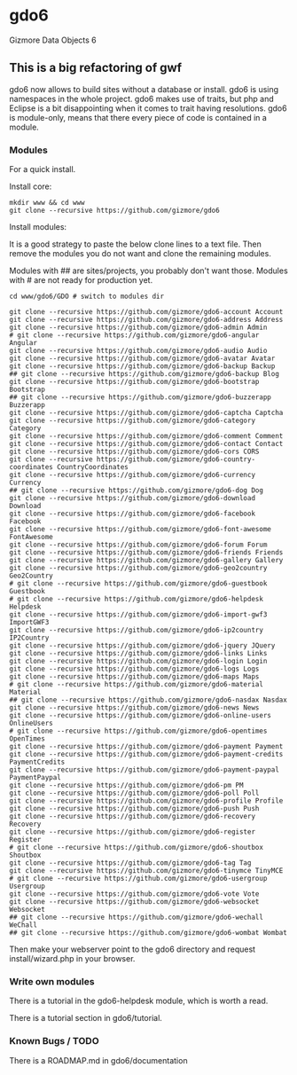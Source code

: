 # gdo6

Gizmore Data Objects 6


## This is a big refactoring of gwf

gdo6 now allows to build sites without a database or install.
gdo6 is using namespaces in the whole project.
gdo6 makes use of traits, but php and Eclipse is a bit disappointing when it comes to trait having resolutions.
gdo6 is module-only, means that there every piece of code is contained in a module.

### Modules

For a quick install.

Install core:

    mkdir www && cd www
    git clone --recursive https://github.com/gizmore/gdo6


Install modules:

It is a good strategy to paste the below clone lines to a text file.
Then remove the modules you do not want and clone the remaining modules.

Modules with ## are sites/projects, you probably don't want those.
Modules with # are not ready for production yet.


    cd www/gdo6/GDO # switch to modules dir

    git clone --recursive https://github.com/gizmore/gdo6-account Account
    git clone --recursive https://github.com/gizmore/gdo6-address Address
    git clone --recursive https://github.com/gizmore/gdo6-admin Admin
    # git clone --recursive https://github.com/gizmore/gdo6-angular Angular
    git clone --recursive https://github.com/gizmore/gdo6-audio Audio
    git clone --recursive https://github.com/gizmore/gdo6-avatar Avatar
    git clone --recursive https://github.com/gizmore/gdo6-backup Backup
    ## git clone --recursive https://github.com/gizmore/gdo6-backup Blog
    git clone --recursive https://github.com/gizmore/gdo6-bootstrap Bootstrap
    ## git clone --recursive https://github.com/gizmore/gdo6-buzzerapp Buzzerapp
    git clone --recursive https://github.com/gizmore/gdo6-captcha Captcha
    git clone --recursive https://github.com/gizmore/gdo6-category Category
    git clone --recursive https://github.com/gizmore/gdo6-comment Comment
    git clone --recursive https://github.com/gizmore/gdo6-contact Contact
    git clone --recursive https://github.com/gizmore/gdo6-cors CORS
    git clone --recursive https://github.com/gizmore/gdo6-country-coordinates CountryCoordinates
    git clone --recursive https://github.com/gizmore/gdo6-currency Currency
    ## git clone --recursive https://github.com/gizmore/gdo6-dog Dog
    git clone --recursive https://github.com/gizmore/gdo6-download Download
    git clone --recursive https://github.com/gizmore/gdo6-facebook Facebook
    git clone --recursive https://github.com/gizmore/gdo6-font-awesome FontAwesome
    git clone --recursive https://github.com/gizmore/gdo6-forum Forum
    git clone --recursive https://github.com/gizmore/gdo6-friends Friends
    git clone --recursive https://github.com/gizmore/gdo6-gallery Gallery
    git clone --recursive https://github.com/gizmore/gdo6-geo2country Geo2Country
    # git clone --recursive https://github.com/gizmore/gdo6-guestbook Guestbook
    # git clone --recursive https://github.com/gizmore/gdo6-helpdesk Helpdesk
    git clone --recursive https://github.com/gizmore/gdo6-import-gwf3 ImportGWF3
    git clone --recursive https://github.com/gizmore/gdo6-ip2country IP2Country
    git clone --recursive https://github.com/gizmore/gdo6-jquery JQuery
    git clone --recursive https://github.com/gizmore/gdo6-links Links
    git clone --recursive https://github.com/gizmore/gdo6-login Login
    git clone --recursive https://github.com/gizmore/gdo6-logs Logs
    git clone --recursive https://github.com/gizmore/gdo6-maps Maps
    # git clone --recursive https://github.com/gizmore/gdo6-material Material
    ## git clone --recursive https://github.com/gizmore/gdo6-nasdax Nasdax
    git clone --recursive https://github.com/gizmore/gdo6-news News
    git clone --recursive https://github.com/gizmore/gdo6-online-users OnlineUsers
    # git clone --recursive https://github.com/gizmore/gdo6-opentimes OpenTimes
    git clone --recursive https://github.com/gizmore/gdo6-payment Payment
    git clone --recursive https://github.com/gizmore/gdo6-payment-credits PaymentCredits
    git clone --recursive https://github.com/gizmore/gdo6-payment-paypal PaymentPaypal
    git clone --recursive https://github.com/gizmore/gdo6-pm PM
    git clone --recursive https://github.com/gizmore/gdo6-poll Poll
    git clone --recursive https://github.com/gizmore/gdo6-profile Profile
    git clone --recursive https://github.com/gizmore/gdo6-push Push
    git clone --recursive https://github.com/gizmore/gdo6-recovery Recovery
    git clone --recursive https://github.com/gizmore/gdo6-register Register
    # git clone --recursive https://github.com/gizmore/gdo6-shoutbox Shoutbox
    git clone --recursive https://github.com/gizmore/gdo6-tag Tag
    git clone --recursive https://github.com/gizmore/gdo6-tinymce TinyMCE
    # git clone --recursive https://github.com/gizmore/gdo6-usergroup Usergroup
    git clone --recursive https://github.com/gizmore/gdo6-vote Vote
    git clone --recursive https://github.com/gizmore/gdo6-websocket Websocket
    ## git clone --recursive https://github.com/gizmore/gdo6-wechall WeChall
    ## git clone --recursive https://github.com/gizmore/gdo6-wombat Wombat
    
Then make your webserver point to the gdo6 directory and request install/wizard.php in your browser.

    
### Write own modules

There is a tutorial in the gdo6-helpdesk module, which is worth a read.

There is a tutorial section in gdo6/tutorial.

### Known Bugs / TODO

There is a ROADMAP.md in gdo6/documentation
